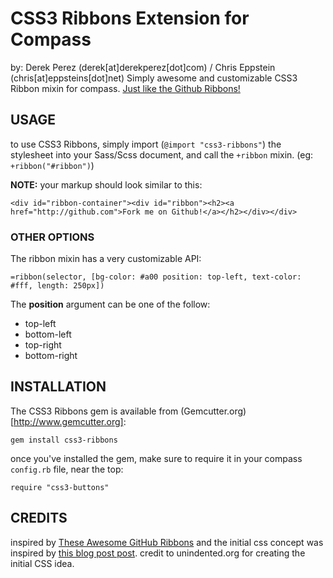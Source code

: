 # CSS3 Ribbons Extension for Compass
by: Derek Perez (derek[at]derekperez[dot]com) / Chris Eppstein (chris[at]eppsteins[dot]net)
Simply awesome and customizable CSS3 Ribbon mixin for compass. [Just like the Github Ribbons!](http://github.com/blog/273-github-ribbons)

## USAGE

to use CSS3 Ribbons, simply import (`@import "css3-ribbons"`) the stylesheet into your Sass/Scss document, and call the `+ribbon` mixin. (eg: `+ribbon("#ribbon")`)




__NOTE:__ your markup should look similar to this:

`<div id="ribbon-container"><div id="ribbon"><h2><a href="http://github.com">Fork me on Github!</a></h2></div></div>`

### OTHER OPTIONS

The ribbon mixin has a very customizable API:

`=ribbon(selector, [bg-color: #a00 position: top-left, text-color: #fff, length: 250px])`

The __position__ argument can be one of the follow:

- top-left
- bottom-left
- top-right
- bottom-right

## INSTALLATION

The CSS3 Ribbons gem is available from (Gemcutter.org)[http://www.gemcutter.org]:

`gem install css3-ribbons`

once you've installed the gem, make sure to require it in your compass `config.rb` file, near the top:

`require "css3-buttons"`

## CREDITS

inspired by [These Awesome GitHub Ribbons](http://github.com/blog/273-github-ribbons)
and the initial css concept was inspired by [this blog post post](http://unindented.org/articles/2009/10/github-ribbon-using-css-transforms/).
credit to unindented.org for creating the initial CSS idea.
